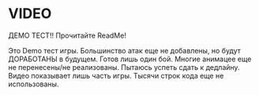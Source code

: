 # VIDEO
ДЕМО ТЕСТ!! Прочитайте ReadMe!

Это Demo тест игры. Большинство атак еще не добавлены, но будут ДОРАБОТАНЫ в будущем. Готов лишь один бой. Многие анимацее еще не перенесены/не реализованы. Пытаюсь успеть сдать к дедлайну. Видео показывает лишь часть игры. Тысячи строк кода еще не использованы.
